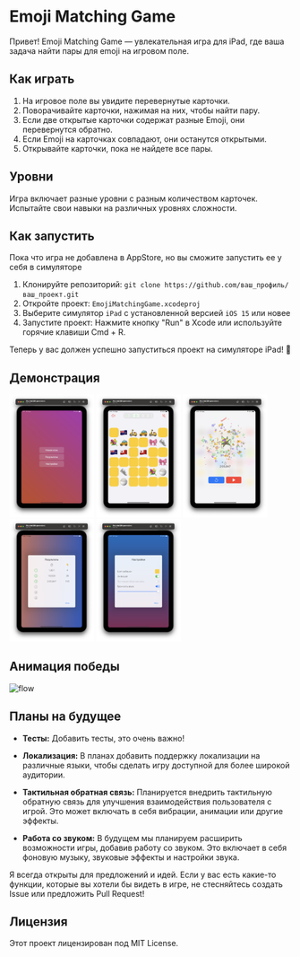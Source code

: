 # Emoji Matching Game

Привет! Emoji Matching Game — увлекательная игра для iPad, где ваша задача найти пары для emoji на игровом поле.

## Как играть

1. На игровое поле вы увидите перевернутые карточки.
2. Поворачивайте карточки, нажимая на них, чтобы найти пару.
3. Если две открытые карточки содержат разные Emoji, они перевернутся обратно.
4. Если Emoji на карточках совпадают, они останутся открытыми.
5. Открывайте карточки, пока не найдете все пары.

## Уровни

Игра включает разные уровни с разным количеством карточек. Испытайте свои навыки на различных уровнях сложности.

## Как запустить

Пока что игра не добавлена в AppStore, но вы сможите запустить ее у себя в симуляторе

1. Клонируйте репозиторий: `git clone https://github.com/ваш_профиль/ваш_проект.git`
2. Откройте проект: `EmojiMatchingGame.xcodeproj`
3. Выберите симулятор `iPad` с установленной версией `iOS 15` или новее
4. Запустите проект: Нажмите кнопку "Run" в Xcode или используйте горячие клавиши Cmd + R.

Теперь у вас должен успешно запуститься проект на симуляторе iPad! 🎉




## Демонстрация

<img src="Screenshots/1.png" alt="Главное меню" width="30%" height="30%">
<img src="Screenshots/2.png" alt="Игра" width="30%" height="30%">
<img src="Screenshots/3.png" alt="Салют" width="30%" height="30%">
<img src="Screenshots/4.png" alt="Результаты" width="30%" height="30%">
<img src="Screenshots/5.png" alt="Настройки" width="30%" height="30%">

## Анимация победы

<img src="Screenshots/flow.gif" alt="flow">

## Планы на будущее

- **Тесты:** Добавить тесты, это очень важно! 


- **Локализация:**
  В планах добавить поддержку локализации на различные языки, чтобы сделать игру доступной для более широкой аудитории.

- **Тактильная обратная связь:**
  Планируется внедрить тактильную обратную связь для улучшения взаимодействия пользователя с игрой. Это может включать в себя вибрации, анимации или другие эффекты.

- **Работа со звуком:**
  В будущем мы планируем расширить возможности игры, добавив работу со звуком. Это включает в себя фоновую музыку, звуковые эффекты и настройки звука.

Я всегда открыты для предложений и идей. Если у вас есть какие-то функции, которые вы хотели бы видеть в игре, не стесняйтесь создать Issue или предложить Pull Request!


## Лицензия

Этот проект лицензирован под MIT License.
